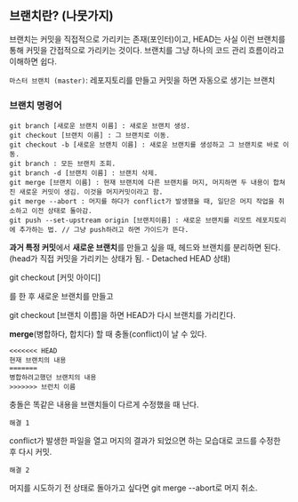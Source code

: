 ## 브랜치란? (나뭇가지)

브랜치는 커밋을 직접적으로 가리키는 존재(포인터)이고, HEAD는 사실 이런 브랜치를 통해 커밋을 간접적으로 가리키는 것이다. 브랜치를 그냥 하나의 코드 관리 흐름이라고 이해하면 쉽다.



`마스터 브랜치 (master)`: 레포지토리를 만들고 커밋을 하면 자동으로 생기는 브랜치



### 브랜치 명령어

```
git branch [새로운 브랜치 이름] : 새로운 브랜치 생성.
git checkout [브랜치 이름] : 그 브랜치로 이동.
git checkout -b [새로운 브랜치 이름] : 새로운 브랜치를 생성하고 그 브랜치로 바로 이동.
git branch : 모든 브랜치 조회.
git branch -d [브랜치 이름] : 브랜치 삭제.
git merge [브랜치 이름] : 현재 브랜치에 다른 브랜치를 머지, 머지하면 두 내용이 합쳐진 새로운 커밋이 생김. 이것을 머지커밋이라고 함.
git merge --abort : 머지를 하다가 conflict가 발생했을 때, 일단은 머지 작업을 취소하고 이전 상태로 돌아감.
git push --set-upstream origin [브랜치이름] : 새로운 브랜치를 리모트 레포지토리에 추가하는 법. // 그냥 push하려고 하면 가이드가 뜬다.
```



**과거 특정 커밋**에서 **새로운 브랜치**를 만들고 싶을 때, 헤드와 브랜치를 분리하면 된다. (head가 직접 커밋을 가리키는 상태가 됨. - Detached HEAD 상태)

git checkout [커밋 아이디]

를 한 후 새로운 브랜치를 만들고

git checkout [브랜치 이름]을 하면 HEAD가 다시 브랜치를 가리킨다.



**merge**(병합하다, 합치다) 할 때 충돌(conflict)이 날 수 있다. 

```
<<<<<<< HEAD
현재 브랜치의 내용
=======
병합하려고했던 브랜치의 내용
>>>>>>> 브런치 이름
```

충돌은 똑같은 내용을 브랜치들이 다르게 수정했을 때 난다.

`해결 1 `

conflict가 발생한 파일을 열고 머지의 결과가 되었으면 하는 모습대로 코드를 수정한 후 다시 커밋.

`해결 2`

머지를 시도하기 전 상태로 돌아가고 싶다면 git merge --abort로 머지 취소.